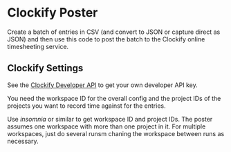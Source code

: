 # Clockify Poster

Create a batch of entries in CSV (and convert to JSON or capture direct as JSON) and then use this code to post the batch to the Clockify online timesheeting service.

## Clockify Settings

See the [Clockify Developer API](https://clockify.me/developers-api) to get your own developer API key.

You need the workspace ID for the overall config and the project IDs of the projects you want to record time against for the entries.

Use _insomnia_ or similar to get workspace ID and project IDs.  The poster assumes one workspace with more than one project in it.  For multiple workspaces, just do several runsm chaning the workspace between runs as necessary.
